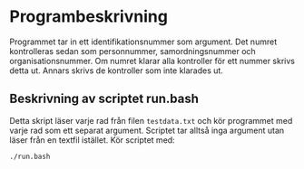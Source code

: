 # Programbeskrivning
Programmet tar in ett identifikationsnummer som argument. Det numret kontrolleras sedan som personnummer, samordningsnummer och organisationsnummer. Om numret klarar alla kontroller för ett nummer skrivs detta ut. Annars skrivs de kontroller som inte klarades ut. 

## Beskrivning av scriptet run.bash
Detta skript läser varje rad från filen `testdata.txt` och kör programmet med varje rad som ett separat argument. Scriptet tar alltså inga argument utan läser från en textfil istället. Kör scriptet med: 
```bash
./run.bash